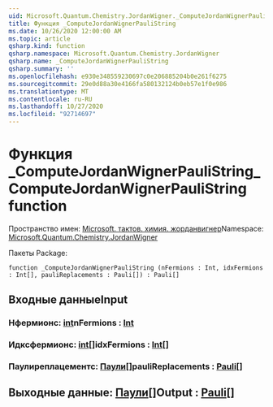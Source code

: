 ```yaml
---
uid: Microsoft.Quantum.Chemistry.JordanWigner._ComputeJordanWignerPauliString
title: Функция _ComputeJordanWignerPauliString
ms.date: 10/26/2020 12:00:00 AM
ms.topic: article
qsharp.kind: function
qsharp.namespace: Microsoft.Quantum.Chemistry.JordanWigner
qsharp.name: _ComputeJordanWignerPauliString
qsharp.summary: ''
ms.openlocfilehash: e930e348559230697c0e206885204b0e261f6275
ms.sourcegitcommit: 29e0d88a30e4166fa580132124b0eb57e1f0e986
ms.translationtype: MT
ms.contentlocale: ru-RU
ms.lasthandoff: 10/27/2020
ms.locfileid: "92714697"
---
```

# <a name="_computejordanwignerpaulistring-function"></a><span data-ttu-id="efa76-102">Функция _ComputeJordanWignerPauliString</span><span class="sxs-lookup"><span data-stu-id="efa76-102">_ComputeJordanWignerPauliString function</span></span>

<span data-ttu-id="efa76-103">Пространство имен: [Microsoft. тактов. химия. жорданвигнер](xref:Microsoft.Quantum.Chemistry.JordanWigner)</span><span class="sxs-lookup"><span data-stu-id="efa76-103">Namespace: [Microsoft.Quantum.Chemistry.JordanWigner](xref:Microsoft.Quantum.Chemistry.JordanWigner)</span></span>

<span data-ttu-id="efa76-104">Пакеты [](https://nuget.org/packages/)</span><span class="sxs-lookup"><span data-stu-id="efa76-104">Package: [](https://nuget.org/packages/)</span></span>




```qsharp
function _ComputeJordanWignerPauliString (nFermions : Int, idxFermions : Int[], pauliReplacements : Pauli[]) : Pauli[]
```


## <a name="input"></a><span data-ttu-id="efa76-105">Входные данные</span><span class="sxs-lookup"><span data-stu-id="efa76-105">Input</span></span>

### <a name="nfermions--int"></a><span data-ttu-id="efa76-106">Нфермионс: [int](xref:microsoft.quantum.lang-ref.int)</span><span class="sxs-lookup"><span data-stu-id="efa76-106">nFermions : [Int](xref:microsoft.quantum.lang-ref.int)</span></span>




### <a name="idxfermions--int"></a><span data-ttu-id="efa76-107">Идксфермионс: [int](xref:microsoft.quantum.lang-ref.int)[]</span><span class="sxs-lookup"><span data-stu-id="efa76-107">idxFermions : [Int](xref:microsoft.quantum.lang-ref.int)[]</span></span>




### <a name="paulireplacements--pauli"></a><span data-ttu-id="efa76-108">Паулиреплацементс: [Паули](xref:microsoft.quantum.lang-ref.pauli)[]</span><span class="sxs-lookup"><span data-stu-id="efa76-108">pauliReplacements : [Pauli](xref:microsoft.quantum.lang-ref.pauli)[]</span></span>





## <a name="output--pauli"></a><span data-ttu-id="efa76-109">Выходные данные: [Паули](xref:microsoft.quantum.lang-ref.pauli)[]</span><span class="sxs-lookup"><span data-stu-id="efa76-109">Output : [Pauli](xref:microsoft.quantum.lang-ref.pauli)[]</span></span>

